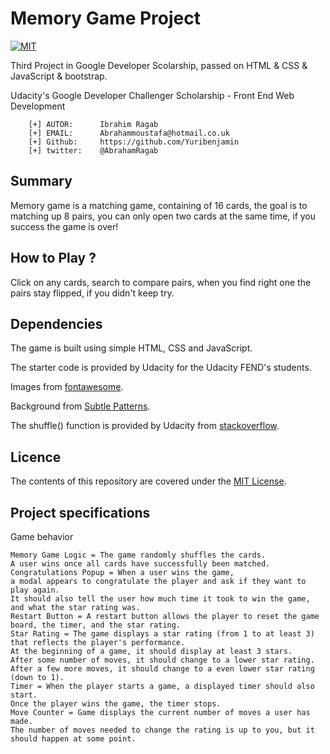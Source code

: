 # Memory Game Project
[![MIT](https://img.shields.io/badge/license-MIT-blue.svg)](https://github.com/Yuribenjamin/restaurant-reviews/blob/master/LICENSE)

Third Project in Google Developer Scolarship, passed on
HTML & CSS & JavaScript & bootstrap.

Udacity's Google Developer Challenger Scholarship - Front End Web Development

```
    [+] AUTOR:      Ibrahim Ragab
    [+] EMAIL:      Abrahammoustafa@hotmail.co.uk
    [+] Github:     https://github.com/Yuribenjamin
    [+] twitter:    @AbrahamRagab

```

## Summary

Memory game is a matching game, containing of 16 cards, the goal is to matching up 8 pairs, you can only open two cards at the same time, if you success the game is over!

## How to Play ?

Click on any cards, search to compare pairs, when you find right one
the pairs stay flipped, if you didn't keep try.


## Dependencies
The game is built using simple HTML, CSS and JavaScript.

The starter code is provided by Udacity for the Udacity FEND's students.

Images from [fontawesome](https://fontawesome.com/).

Background from [Subtle Patterns](https://www.toptal.com/designers/subtlepatterns/darkness/).

The shuffle() function is provided by Udacity from [stackoverflow](https://stackoverflow.com/questions/2450954/how-to-randomize-shuffle-a-javascript-array/2450976#2450976).


## Licence
The contents of this repository are covered under the [MIT License](https://rem.mit-license.org/).

## Project specifications

Game behavior

    Memory Game Logic = The game randomly shuffles the cards.
    A user wins once all cards have successfully been matched.
    Congratulations Popup = When a user wins the game,
    a modal appears to congratulate the player and ask if they want to play again.
    It should also tell the user how much time it took to win the game, and what the star rating was.
    Restart Button = A restart button allows the player to reset the game board, the timer, and the star rating.
    Star Rating = The game displays a star rating (from 1 to at least 3) that reflects the player's performance.
    At the beginning of a game, it should display at least 3 stars.
    After some number of moves, it should change to a lower star rating.
    After a few more moves, it should change to a even lower star rating (down to 1).
    Timer = When the player starts a game, a displayed timer should also start.
    Once the player wins the game, the timer stops.
    Move Counter = Game displays the current number of moves a user has made.
    The number of moves needed to change the rating is up to you, but it should happen at some point.

